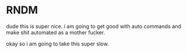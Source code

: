 # RNDM

dude this is super nice. i am going to get good with auto commands
and make shit automated as a mother fucker.

okay so i am going to take this super slow.
